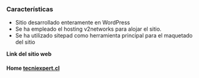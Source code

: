 ### Características

- Sitio desarrollado enteramente en WordPress
- Se ha empleado el hosting v2networks para alojar el sitio.
- Se ha utilizado sitepad como herramienta principal para el maquetado del sitio


**Link del sitio web**


#### Home [tecniexpert.cl](https://tecniexpert.cl)
